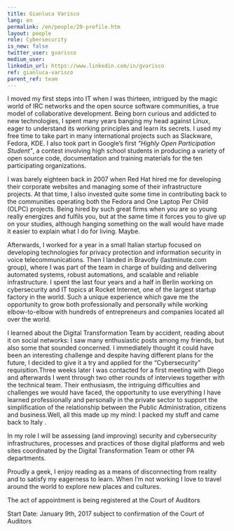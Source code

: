 ```yaml
---
title: Gianluca Varisco
lang: en
permalink: /en/people/20-profile.htm
layout: people
role: Cybersecurity
is_new: false
twitter_user: gvarisco
medium_user:
linkedin_url: https://www.linkedin.com/in/gvarisco
ref: gianluca-varisco
parent_ref: team
---
```

I moved my first steps into IT when I was thirteen, intrigued by the magic world of IRC networks and the open source software communities, a true model of collaborative development. Being born curious and  addicted to new technologies, I spent many years  banging my head against Linux, eager to understand its working principles and learn its secrets. I used my free time to take part in many international projects such as Slackware, Fedora, KDE. I also took part in Google’s first *"Highly Open Participation Student"*, a contest involving high school students in producing a variety of  open source code, documentation and training materials for the ten participating organizations.

I was barely eighteen back in 2007 when Red Hat hired me for developing their corporate websites and managing some of their infrastructure projects. At that time, I also invested quite some time in contributing back to the communities operating both the Fedora and One Laptop Per Child (OLPC) projects. Being hired by such great firms when you are so young really energizes and fulfils you, but at the same time it forces you to give up on your studies, although hanging something on the wall would have made it easier to explain what I do for living. Maybe.

Afterwards, I worked for a year in a small Italian startup focused on developing technologies for privacy protection and information security in voice telecommunications. Then I landed in Bravofly (lastminute.com group), where I was part of the team in charge of building and delivering  automated systems, robust automations, and scalable and reliable infrastructure. I spent the last four years and a half in Berlin working on cybersecurity and IT topics at Rocket Internet, one of the largest startup factory in the world. Such a unique experience which gave me the opportunity to grow both professionally and personally while working elbow-to-elbow with hundreds of entrepreneurs and companies located all over the world.

I learned about the Digital Transformation Team by accident, reading about it on social networks: I saw many enthusiastic posts among my friends, but also some that sounded concerned. I immediately thought it could have been an interesting challenge and despite having different plans for the future, I decided to give it a try and applied for the “Cybersecurity” requisition.Three weeks later I was contacted for a first meeting with Diego and afterwards I went through two other rounds of interviews together with the technical team. Their enthusiasm, the intriguing difficulties and challenges we would have faced, the opportunity to use everything I have learned professionally and personally in the private sector to support the simplification of the relationship between the Public Administration, citizens and business.Well, all this made up my mind: I packed my stuff and came back to Italy .

In my role I will be assessing (and improving) security and cybersecurity infrastructures, processes and practices of those digital platforms and web sites coordinated by the Digital Transformation Team or other PA departments.

Proudly a geek, I enjoy reading as a means of disconnecting from reality and to satisfy my eagerness to learn.  When I’m not working I love to travel around the world to explore new places and cultures.

The act of appointment is being registered at the Court of Auditors

Start Date:  January 9th, 2017 subject to confirmation of the Court of Auditors

